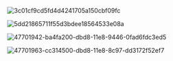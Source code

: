 
![3c01cf9cd5fd4d4241705a150cbf09fc](https://user-images.githubusercontent.com/24818991/63246945-ac771600-c218-11e9-98c7-1588d3f56d99.png)

![5dd21865711f55d3bdee18564533e08a](https://user-images.githubusercontent.com/24818991/63246939-a8e38f00-c218-11e9-9c48-1eee1e5fa670.png)

![47701942-ba4fa200-dbd8-11e8-9446-0fad6fdc3ed5](https://user-images.githubusercontent.com/24818991/63247004-cc0e3e80-c218-11e9-8039-162acc6ba86f.jpg)

![47701963-cc314500-dbd8-11e8-8c97-dd3172f52ef7](https://user-images.githubusercontent.com/24818991/63247007-cd3f6b80-c218-11e9-80e8-8e979ca4a88d.jpg)
